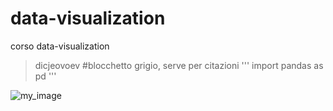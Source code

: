 # data-visualization
corso data-visualization

> dicjeovoev #blocchetto grigio, serve per citazioni 
'''
import pandas as pd
'''

![my_image](IMG_0042.JPG)

